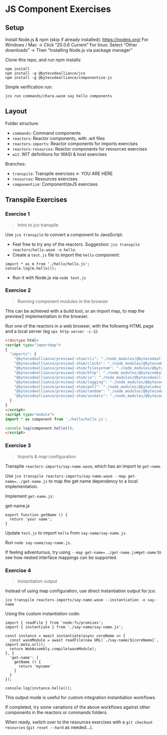 # JS Component Exercises

## Setup

Install Node.js & npm (skip if already installed): https://nodejs.org/
For Windows / Mac -> Click “20.0.6 Current”
For linux: Select “Other downloads” -> Then “Installing Node.js via package manager”

Clone this repo, and run npm installs:

```
npm install
npm install -g @bytecodealliance/jco
npm install -g @bytecodealliance/componentize-js
```

Simple verification run:

```
jco run commands/chara.wasm say hello components
```

## Layout

Folder structure:

* `commands`: Command components
* `reactors`: Reactor components, with .wit files
* `reactors-imports`: Reactor components for imports exercises
* `reactors-resources`: Reactor components for resources exercises
* `wit`: WIT definitions for WASI & host exercises

Branches:

* `transpile`: Transpile exercises <- YOU ARE HERE
* `resources`: Resources exercises
* `componentize`: ComponentizeJS exercises

## Transpile Exercises

### Exercise 1

> Intro to jco transpile

Use `jco transpile` to convert a component to JavaScript.

* Feel free to try any of the reactors. Suggestion: `jco transpile reactors/hello.wasm -o hello`.
* Create a `test.js` file to import the `hello` component:

```
import * as m from './hello/hello.js';
console.log(m.hello());
```

* Run it with Node.js via `node test.js`

### Exercise 2

> Running component modules in the browser

This can be achieved with a build tool, or an import map, to map the preview2 implementation in the browser.

Run one of the reactors in a web browser, with the following HTML page and a local server (eg `npx http-server -c-1`):

```html
<!doctype html>
<script type="importmap">
{
  "imports": {
    "@bytecodealliance/preview2-shim/cli": "./node_modules/@bytecodealliance/preview2-shim/lib/browser/cli.js",
    "@bytecodealliance/preview2-shim/clocks": "./node_modules/@bytecodealliance/preview2-shim/lib/browser/clocks.js",
    "@bytecodealliance/preview2-shim/filesystem": "./node_modules/@bytecodealliance/preview2-shim/lib/browser/filesystem.js",
    "@bytecodealliance/preview2-shim/http": "./node_modules/@bytecodealliance/preview2-shim/lib/browser/http.js",
    "@bytecodealliance/preview2-shim/io": "./node_modules/@bytecodealliance/preview2-shim/lib/browser/io.js",
    "@bytecodealliance/preview2-shim/logging": "./node_modules/@bytecodealliance/preview2-shim/lib/browser/logging.js",
    "@bytecodealliance/preview2-shim/poll": "./node_modules/@bytecodealliance/preview2-shim/lib/browser/poll.js",
    "@bytecodealliance/preview2-shim/random": "./node_modules/@bytecodealliance/preview2-shim/lib/browser/random.js",
    "@bytecodealliance/preview2-shim/sockets": "./node_modules/@bytecodealliance/preview2-shim/lib/browser/sockets.js"
  }
}
</script>
<script type="module">
import * as component from './hello/hello.js';

console.log(component.hello());
</script>
```

### Exercise 3

> Imports & map configuration

Transpile `reactors-imports/say-name.wasm`, which has an import to `get-name`.

Use `jco transpile reactors-imports/say-name.wasm --map get-name=../get-name.js` to map the get name dependency to a local implementation.

Implement `get-name.js`:

get-name.js
```
export function getName () {
  return 'your name';
}
```

Update `test.js` to import `hello` from `say-name/say-name.js`.

Run `node say-name/say-name.js`.

If feeling adventurous, try using `--map get-name=../get-name.js#get-name` to see how nested interface mappings can be supported.

### Exercise 4

> Instantiation output

Instead of using map configuration, use direct instantiation output for jco:

```
jco transpile reactors-imports/say-name.wasm --instantiation -o say-name
```

Using the custom instantiation code:

```
import { readFile } from 'node:fs/promises';
import { instantiate } from './say-name/say-name.js';

const instance = await instantiate(async coreName => {
  const wasmModule = await readFile(new URL(`./say-name/${coreName}`, import.meta.url));
  return WebAssembly.compile(wasmModule);
}, {
  'get-name': {
    getName () {
      return 'myname'
    }
  }
});

console.log(instance.hello());
```

This output mode is useful for custom integration instantiation workflows.

If completed, try some variations of the above workflows against other components in the reactors or commands folders.

When ready, switch over to the resources exercises with a `git checkout resources` (`git reset --hard` as needed...).
